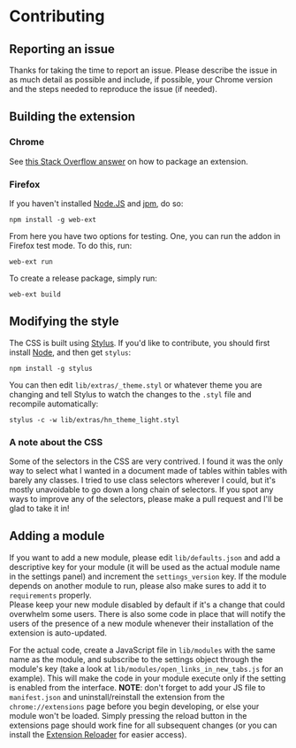 # Contributing

## Reporting an issue

Thanks for taking the time to report an issue. Please describe the issue in as much detail as possible and include, if possible, your Chrome version and the steps needed to reproduce the issue (if needed).

## Building the extension

### Chrome

See [this Stack Overflow answer](https://stackoverflow.com/questions/11480985/can-a-greasemonkey-type-userscript-be-packaged-as-a-chrome-extension/11481476#11481476) on how to package an extension.

### Firefox

If you haven't installed [Node.JS](http://nodejs.org/) and [jpm](https://github.com/mozilla/jpm), do so:

```
npm install -g web-ext
```

From here you have two options for testing. One, you can run the addon in Firefox test mode. To do this, run:

```
web-ext run
```

To create a release package, simply run:

```
web-ext build
```

## Modifying the style

The CSS is built using [Stylus](http://learnboost.github.io/stylus/). If you'd like to contribute, you should first install [Node](http://nodejs.org/), and then get `stylus`:

```
npm install -g stylus
```

You can then edit `lib/extras/_theme.styl` or whatever theme you are changing and tell Stylus to watch the changes to the `.styl` file and recompile automatically:

```
stylus -c -w lib/extras/hn_theme_light.styl
```

### A note about the CSS

Some of the selectors in the CSS are very contrived. I found it was the only way to select what I wanted in a document made of tables within tables with barely any classes. I tried to use class selectors wherever I could, but it's mostly unavoidable to go down a long chain of selectors. If you spot any ways to improve any of the selectors, please make a pull request and I'll be glad to take it in!

## Adding a module

If you want to add a new module, please edit `lib/defaults.json` and add a descriptive key for your module (it will be used as the actual module name in the settings panel) and increment the `settings_version` key. If the module depends on another module to run, please also make sures to add it to `requirements` properly.  
Please keep your new module disabled by default if it's a change that could overwhelm some users. There is also some code in place that will notify the users of the presence of a new module whenever their installation of the extension is auto-updated.

For the actual code, create a JavaScript file in `lib/modules` with the same name as the module, and subscribe to the settings object through the module's key (take a look at `lib/modules/open_links_in_new_tabs.js` for an example). This will make the code in your module execute only if the setting is enabled from the interface. **NOTE**: don't forget to add your JS file to `manifest.json` and uninstall/reinstall the extension from the `chrome://extensions` page before you begin developing, or else your module won't be loaded. Simply pressing the reload button in the extensions page should work fine for all subsequent changes (or you can install the [Extension Reloader](https://chrome.google.com/webstore/detail/extensions-reloader/fimgfedafeadlieiabdeeaodndnlbhid) for easier access).
